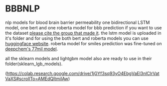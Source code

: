 # BBBNLP
nlp models for blood brain barrier permeability
one bidirectional LSTM model, one bert and one roberta model for bbb prediction
if you want to use the dataset [please cite the group that made it](https://www.nature.com/articles/s41597-021-01069-5).
the lstm model is uploaded in it's folder and for using the both bert and roberta models you can use [huggingface website](https://huggingface.co/Parsa).
roberta model for smiles prediction was fine-tuned on [deepchem's 77mil model](https://huggingface.co/DeepChem/ChemBERTa-77M-MLM).

all the sklearn models and lightgbm model also are ready to use in their folder(sklearn_lgb_models).

(https://colab.research.google.com/drive/1jGYf3sq93yO4EbgVaEl3nlClrVatVaXS#scrollTo=AMEdQItmilAw)
